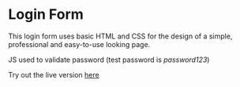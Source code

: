 # Login Form

This login form uses basic HTML and CSS for the design of a simple, professional and easy-to-use looking page.

JS used to validate password (test password is *password123*)

Try out the live version [here](https://login-form.seanrw93.repl.co/)
